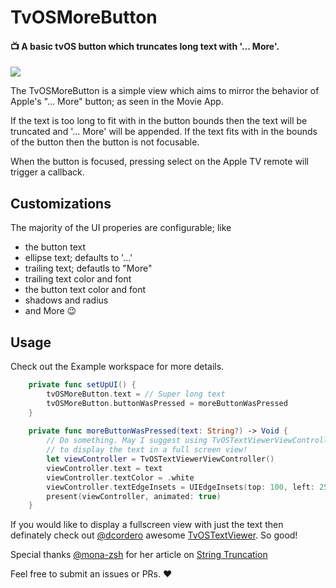 # TvOSMoreButton
#### 📺 A basic tvOS button which truncates long text with '... More'. 

![](https://github.com/cgoldsby/TvOSMoreButton/blob/master/Artwork/example.png)

The TvOSMoreButton is a simple view which aims to mirror the behavior of Apple's "... More" button; as seen in the Movie App. 

If the text is too long to fit with in the button bounds then the text will be truncated and '... More' will be appended. If the text fits with in the bounds of the button then the button is not focusable.

When the button is focused, pressing select on the Apple TV remote will trigger a callback.

## Customizations
The majority of the UI properies are configurable; like
- the button text
- ellipse text; defaults to '...'
- trailing text; defautls to "More"
- trailing text color and font
- the button text color and font
- shadows and radius
- and More 😉

## Usage
Check out the Example workspace for more details.

```swift
    private func setUpUI() {
        tvOSMoreButton.text = // Super long text
        tvOSMoreButton.buttonWasPressed = moreButtonWasPressed
    }
    
    private func moreButtonWasPressed(text: String?) -> Void {
        // Do something. May I suggest using TvOSTextViewerViewController 
        // to display the text in a full screen view!
        let viewController = TvOSTextViewerViewController()
        viewController.text = text
        viewController.textColor = .white
        viewController.textEdgeInsets = UIEdgeInsets(top: 100, left: 250, bottom: 100, right: 250)
        present(viewController, animated: true)
    }

```

If you would like to display a fullscreen view with just the text then definately check out [@dcordero](https://github.com/dcordero) awesome [TvOSTextViewer](https://github.com/dcordero/TvOSTextViewer). So good!

Special thanks [@mona-zsh](https://github.com/mona-zsh) for her article on [String Truncation](http://eskimona.com/coding/objective-c/2015/05/10/truncation.html)


Feel free to submit an issues or PRs. ❤️
